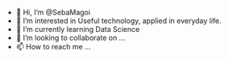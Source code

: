 - 👋 Hi, I’m @SebaMagoi
- 👀 I’m interested in  Useful technology, applied in everyday life.
- 🌱 I’m currently learning Data Science 
- 💞️ I’m looking to collaborate on ...
- 📫 How to reach me ...

<!---
SebaMagoi/SebaMagoi is a ✨ special ✨ repository because its `README.md` (this file) appears on your GitHub profile.
You can click the Preview link to take a look at your changes.
--->

